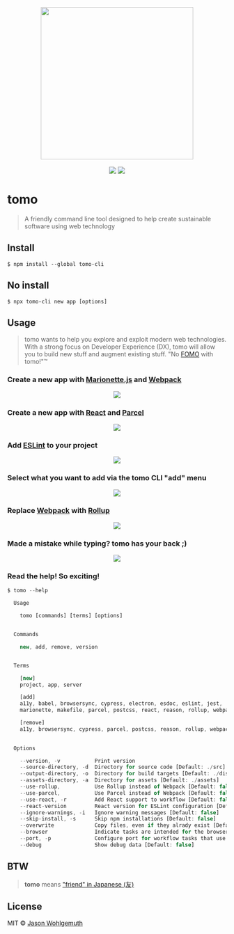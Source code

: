 <div align="center">
    <img id="logo" src="https://raw.githubusercontent.com/jhwohlgemuth/tomo-cli/master/resources/tomo-logo.png" width="350px"/>
</div>
<br />
<div align="center">
    <a href="https://travis-ci.org/jhwohlgemuth/tomo-cli"><img src="https://img.shields.io/travis/jhwohlgemuth/tomo-cli.svg?logo=travis&style=for-the-badge" /></a>
    <a href="https://codecov.io/gh/jhwohlgemuth/tomo-cli"><img src="https://img.shields.io/codecov/c/github/jhwohlgemuth/tomo-cli.svg?logo=codecov&style=for-the-badge" /></a>
</div>

# tomo

> A friendly command line tool designed to help create sustainable software using web technology

## Install

```
$ npm install --global tomo-cli
```

## No install

```
$ npx tomo-cli new app [options]
```

## Usage

> tomo wants to help you explore and exploit modern web technologies. With a strong focus on Developer Experience (DX), tomo will allow you to build new stuff and augment existing stuff. "No [FOMO](https://en.wikipedia.org/wiki/Fear_of_missing_out) with tomo!"™

### Create a new app with [Marionette.js](https://marionettejs.com/) and [Webpack](https://webpack.js.org/)

<div align="center">
    <img src="https://raw.githubusercontent.com/jhwohlgemuth/tomo-cli/master/resources/tomo-new-app.gif"/>
</div>

### Create a new app with [React](https://reactjs.org/) and [Parcel](https://parceljs.org/)

<div align="center">
    <img src="https://raw.githubusercontent.com/jhwohlgemuth/tomo-cli/master/resources/tomo-new-app--use-react--use-parcel.gif"/>
</div>

### Add [ESLint](https://eslint.org/) to your project

<div align="center">
    <img src="https://raw.githubusercontent.com/jhwohlgemuth/tomo-cli/master/resources/tomo-add-eslint.gif"/>
</div>

### Select what you want to add via the tomo CLI "add" menu

<div align="center">
    <img src="https://raw.githubusercontent.com/jhwohlgemuth/tomo-cli/master/resources/tomo-add.gif"/>
</div>

### Replace [Webpack](https://webpack.js.org/) with [Rollup](https://rollupjs.org/guide/en/)

<div align="center">
    <img src="https://raw.githubusercontent.com/jhwohlgemuth/tomo-cli/master/resources/tomo-replace-webpack-with-rollup.gif"/>
</div>

### Made a mistake while typing? tomo has your back ;)

<div align="center">
    <img src="https://raw.githubusercontent.com/jhwohlgemuth/tomo-cli/master/resources/tomo-oops.gif"/>
</div>


### Read the help! So exciting!

```js
$ tomo --help

  Usage

    tomo [commands] [terms] [options]


  Commands

    new, add, remove, version


  Terms

    [new]
    project, app, server

    [add]
    a11y, babel, browsersync, cypress, electron, esdoc, eslint, jest,
    marionette, makefile, parcel, postcss, react, reason, rollup, webpack

    [remove]
    a11y, browsersync, cypress, parcel, postcss, reason, rollup, webpack
   

  Options

    --version, -v           Print version
    --source-directory, -d  Directory for source code [Default: ./src]
    --output-directory, -o  Directory for build targets [Default: ./dist]
    --assets-directory, -a  Directory for assets [Default: ./assets]
    --use-rollup,           Use Rollup instead of Webpack [Default: false]
    --use-parcel,           Use Parcel instead of Webpack [Default: false]
    --use-react, -r         Add React support to workflow [Default: false]
    --react-version         React version for ESLint configuration [Default: '16.8']
    --ignore-warnings, -i   Ignore warning messages [Default: false]
    --skip-install, -s      Skip npm installations [Default: false]
    --overwrite             Copy files, even if they alrady exist [Default: false]
    --browser               Indicate tasks are intended for the browser [Default: false]
    --port, -p              Configure port for workflow tasks that use it [Default: 4669]
    --debug                 Show debug data [Default: false]

```

## BTW
> **tomo** means ["friend" in Japanese (友)](https://translate.google.com/#view=home&op=translate&sl=ja&tl=en&text=%E5%8F%8B)

## License

MIT © [Jason Wohlgemuth](https://twitter.com/jhwohlgemuth)
